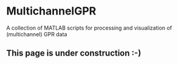# MultichannelGPR
A collection of MATLAB scripts for processing and visualization of (multichannel) GPR data

## This page is under construction :-)
